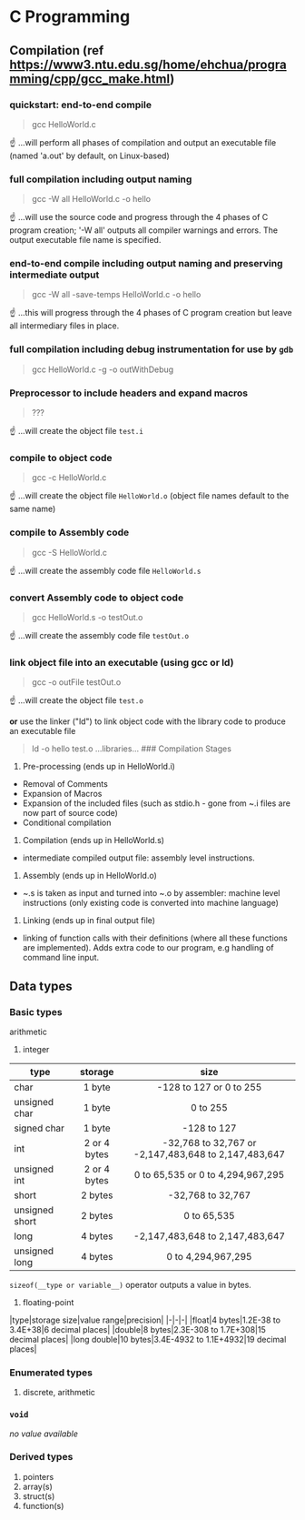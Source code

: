 # C Programming
## Compilation (ref https://www3.ntu.edu.sg/home/ehchua/programming/cpp/gcc_make.html)
### quickstart: end-to-end compile
> gcc HelloWorld.c

:point_up: ...will perform all phases of compilation and output an executable file (named 'a.out' by default, on Linux-based)
### full compilation including output naming
> gcc -W all HelloWorld.c -o hello

:point_up: ...will use the source code and progress through the 4 phases of C program creation; '-W all' outputs all compiler warnings and errors.  The output executable file name is specified.
### end-to-end compile including output naming and preserving intermediate output
> gcc -W all -save-temps HelloWorld.c -o hello

:point_up: ...this will progress through the 4 phases of C program creation but leave all intermediary files in place.
### full compilation including debug instrumentation for use by `gdb`
> gcc HelloWorld.c -g -o outWithDebug
### Preprocessor to include headers and expand macros
> ???

:point_up: ...will create the object file `test.i`
### compile to object code
> gcc -c HelloWorld.c

:point_up: ...will create the object file `HelloWorld.o` (object file names default to the same name)
### compile to Assembly code
> gcc -S HelloWorld.c

:point_up: ...will create the assembly code file `HelloWorld.s`
### convert Assembly code to object code
> gcc HelloWorld.s -o testOut.o

:point_up: ...will create the assembly code file `testOut.o`
### link object file into an executable (using gcc or ld)
> gcc -o outFile testOut.o

:point_up: ...will create the object file `test.o`

**or** use the linker ("ld") to link object code with the library code to produce an executable file
> ld -o hello test.o ...libraries...
### Compilation Stages
1. Pre-processing (ends up in HelloWorld.i)
  * Removal of Comments
  * Expansion of Macros
  * Expansion of the included files (such as stdio.h - gone from ~.i files are now part of source code)
  * Conditional compilation
1. Compilation (ends up in HelloWorld.s)
  * intermediate compiled output file: assembly level instructions.
1. Assembly (ends up in HelloWorld.o)
  *  ~.s is taken as input and turned into ~.o by assembler: machine level instructions (only existing code is converted into machine language)
1. Linking (ends up in final output file)
  * linking of function calls with their definitions (where all these functions are implemented). Adds extra code to our program, e.g handling of command line input.  

## Data types
### Basic types
arithmetic
1. integer

|type|storage|size|
|--------|:---------:|:-----:|
|char|1 byte|-128 to 127 or 0 to 255|
|unsigned char|1 byte|0 to 255|
|signed char|1 byte|-128 to 127|
|int|2 or 4 bytes|-32,768 to 32,767 or -2,147,483,648 to 2,147,483,647|
|unsigned int|2 or 4 bytes|0 to 65,535 or 0 to 4,294,967,295|
|short|2 bytes|-32,768 to 32,767|
|unsigned short|2 bytes|0 to 65,535|
|long|4 bytes|-2,147,483,648 to 2,147,483,647|
|unsigned long|4 bytes|0 to 4,294,967,295|
`sizeof(__type or variable__)` operator outputs a value in bytes.
1. floating-point

|type|storage size|value range|precision|
|-|-|-|
|float|4 bytes|1.2E-38 to 3.4E+38|6 decimal places|
|double|8 bytes|2.3E-308 to 1.7E+308|15 decimal places|
|long double|10 bytes|3.4E-4932 to 1.1E+4932|19 decimal places|

### Enumerated types
1. discrete, arithmetic
### `void`
_no value available_
### Derived types
1. pointers
1. array(s)
1. struct(s)
1. function(s)
